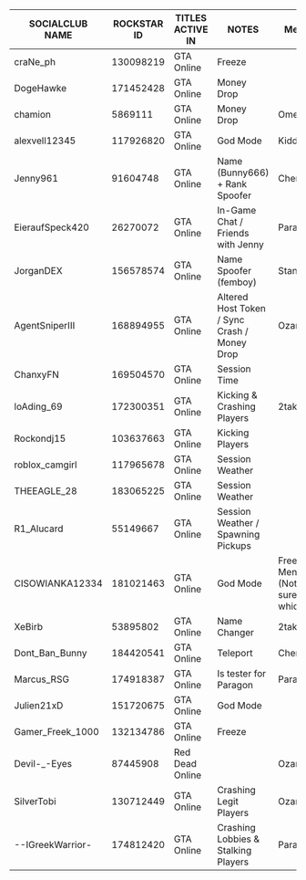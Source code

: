 SOCIALCLUB NAME | ROCKSTAR ID | TITLES ACTIVE IN | NOTES | Menu
------------ | ------------- | ------------- | ------------- | ------------- 
craNe_ph     | 130098219     | GTA Online     | Freeze     | 
DogeHawke    | 171452428     | GTA Online     | Money Drop | 
chamion      | 5869111       | GTA Online     | Money Drop | Omega
alexvell12345     | 117926820       | GTA Online     | God Mode | Kiddions
Jenny961    | 91604748      | GTA Online     | Name (Bunny666) + Rank Spoofer | Cherax?
EieraufSpeck420    | 26270072     | GTA Online     | In-Game Chat / Friends with Jenny | Paragon
JorganDEX    | 156578574    | GTA Online     | Name Spoofer (femboy) | Stand
AgentSniperIII   | 168894955    | GTA Online     | Altered Host Token / Sync Crash / Money Drop | Ozark
ChanxyFN   | 169504570    | GTA Online     | Session Time | 
loAding_69 | 172300351    | GTA Online     | Kicking & Crashing Players | 2take1
Rockondj15 | 103637663    | GTA Online     | Kicking Players | 
roblox_camgirl | 117965678    | GTA Online     | Session Weather | 
THEEAGLE_28 | 183065225   | GTA Online     | Session Weather | 
R1_Alucard | 55149667   | GTA Online     | Session Weather / Spawning Pickups | 
CISOWIANKA12334 | 181021463   | GTA Online    | God Mode | Free Menu (Not sure which)
XeBirb | 53895802   | GTA Online     | Name Changer | 2take1
Dont_Ban_Bunny | 184420541 | GTA Online  | Teleport | Cherax
Marcus_RSG | 174918387 | GTA Online  | Is tester for Paragon | Paragon
Julien21xD | 151720675 | GTA Online  | God Mode | 
Gamer_Freek_1000 | 132134786 | GTA Online  | Freeze | 
Devil-_-Eyes | 87445908 | Red Dead Online |  | Ozark
SilverTobi | 130712449 | GTA Online | Crashing Legit Players | Ozark
--IGreekWarrior- | 174812420 | GTA Online | Crashing Lobbies & Stalking Players | Paragon
